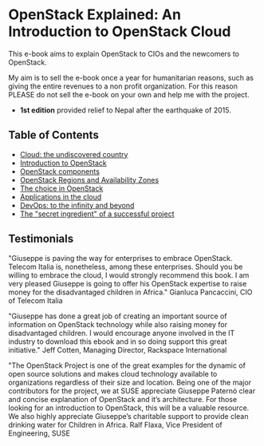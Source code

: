 # OpenStack Explained: An Introduction to OpenStack Cloud

This e-book aims to explain OpenStack to CIOs and the newcomers to OpenStack.

My aim is to sell the e-book once a year for humanitarian reasons, such as giving the entire revenues to a non profit organization. For this reason PLEASE do not sell the e-book on your own and help me with the project.

* **1st edition** provided relief to Nepal after the earthquake of 2015.


## Table of Contents

* [Cloud: the undiscovered country](1_cloud_undiscovered)
* [Introduction to OpenStack](2_introduction_openstack)
* [OpenStack components](3_openstack_components)
* [OpenStack Regions and Availability Zones](3_openstack_regions)
* [The choice in OpenStack](4_openstack_choice)
* [Applications in the cloud](5_cloud_applications)
* [DevOps: to the infinity and beyond](6_devops)
* [The "secret ingredient" of a successful project](7_secret_ingredient)

## Testimonials

"Giuseppe is paving the way for enterprises to embrace OpenStack. Telecom Italia is, nonetheless, among these enterprises. Should you be willing to embrace the cloud, I would strongly recommend this book. I am very pleased Giuseppe is going to offer his OpenStack expertise to raise money for the disadvantaged children in Africa."
Gianluca Pancaccini, CIO of Telecom Italia

"Giuseppe has done a great job of creating an important source of information on OpenStack technology while also raising money for disadvantaged children.
I would encourage anyone involved in the IT industry to download this ebook and in so doing support this great initiative."
Jeff Cotten, Managing Director, Rackspace International

"The OpenStack Project is one of the great examples for the dynamic of open source solutions and makes cloud technology available to organizations regardless of their size and location. Being one of the major contributors for the project, we at SUSE appreciate Giuseppe Paternó clear and concise explanation of OpenStack and it’s architecture. For those looking for an introduction to OpenStack, this will be a valuable resource. We also highly appreciate Giuseppe’s charitable support to provide clean drinking water for Children in Africa.
Ralf Flaxa, Vice President of Engineering, SUSE